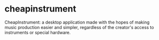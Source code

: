# cheapinstrument
CheapInstrument: a desktop application made with the hopes of making music production easier and simpler, regardless of the creator's access to instruments or special hardware.

